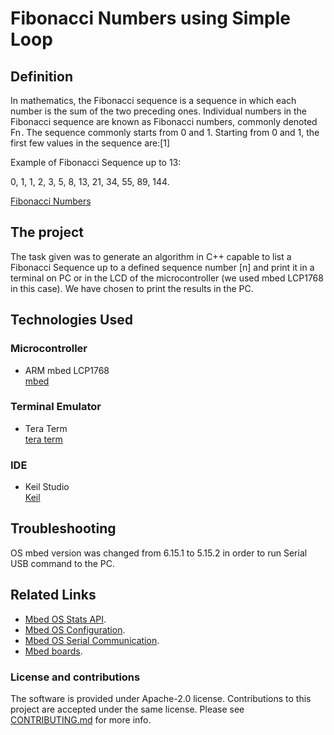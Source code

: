 # Fibonacci Numbers using Simple Loop

## Definition
In mathematics, the Fibonacci sequence is a sequence in which each number is the sum of the two preceding ones. Individual numbers in the Fibonacci sequence are known as Fibonacci numbers, commonly denoted Fn . The sequence commonly starts from 0 and 1. Starting from 0 and 1, the first few values in the sequence are:[1]

Example of Fibonacci Sequence up to 13:

0, 1, 1, 2, 3, 5, 8, 13, 21, 34, 55, 89, 144.

[Fibonacci Numbers](https://en.wikipedia.org/wiki/Fibonacci_sequence) 

## The project

The task given was to generate an algorithm in C++ capable to list a Fibonacci Sequence up to a defined sequence number [n] and print it in a terminal on PC or in the LCD of the microcontroller (we used mbed LCP1768 in this case). We have chosen to print the results in the PC.

## Technologies Used

### Microcontroller
* ARM mbed LCP1768 <br />
[mbed](https://os.mbed.com/platforms/mbed-LPC1768/)

### Terminal Emulator 
* Tera Term <br />
[tera term](https://ttssh2.osdn.jp/index.html.en)

### IDE
* Keil Studio <br />
[Keil](https://www.keil.arm.com/)


## Troubleshooting

OS mbed version was changed from 6.15.1 to 5.15.2 in order to run Serial USB command to the PC.



## Related Links

* [Mbed OS Stats API](https://os.mbed.com/docs/latest/apis/mbed-statistics.html).
* [Mbed OS Configuration](https://os.mbed.com/docs/latest/reference/configuration.html).
* [Mbed OS Serial Communication](https://os.mbed.com/docs/latest/tutorials/serial-communication.html).
* [Mbed boards](https://os.mbed.com/platforms/).

### License and contributions

The software is provided under Apache-2.0 license. Contributions to this project are accepted under the same license. Please see [CONTRIBUTING.md](./CONTRIBUTING.md) for more info.
